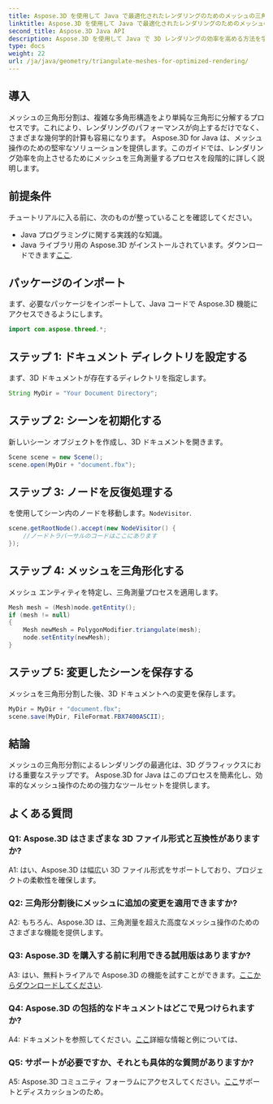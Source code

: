 ```yaml
---
title: Aspose.3D を使用して Java で最適化されたレンダリングのためのメッシュの三角形化
linktitle: Aspose.3D を使用して Java で最適化されたレンダリングのためのメッシュの三角形化
second_title: Aspose.3D Java API
description: Aspose.3D を使用して Java で 3D レンダリングの効率を高める方法を学びます。最適なパフォーマンスを得るためにメッシュを三角形化します。
type: docs
weight: 22
url: /ja/java/geometry/triangulate-meshes-for-optimized-rendering/
---
```

## 導入

メッシュの三角形分割は、複雑な多角形構造をより単純な三角形に分解するプロセスです。これにより、レンダリングのパフォーマンスが向上するだけでなく、さまざまな幾何学的計算も容易になります。 Aspose.3D for Java は、メッシュ操作のための堅牢なソリューションを提供します。このガイドでは、レンダリング効率を向上させるためにメッシュを三角測量するプロセスを段階的に詳しく説明します。

## 前提条件

チュートリアルに入る前に、次のものが整っていることを確認してください。

- Java プログラミングに関する実践的な知識。
-  Java ライブラリ用の Aspose.3D がインストールされています。ダウンロードできます[ここ](https://releases.aspose.com/3d/java/).

## パッケージのインポート

まず、必要なパッケージをインポートして、Java コードで Aspose.3D 機能にアクセスできるようにします。

```java
import com.aspose.threed.*;
```

## ステップ 1: ドキュメント ディレクトリを設定する

まず、3D ドキュメントが存在するディレクトリを指定します。

```java
String MyDir = "Your Document Directory";
```

## ステップ 2: シーンを初期化する

新しいシーン オブジェクトを作成し、3D ドキュメントを開きます。

```java
Scene scene = new Scene();
scene.open(MyDir + "document.fbx");
```

## ステップ 3: ノードを反復処理する

を使用してシーン内のノードを移動します。`NodeVisitor`.

```java
scene.getRootNode().accept(new NodeVisitor() {
    //ノードトラバーサルのコードはここにあります
});
```

## ステップ 4: メッシュを三角形化する

メッシュ エンティティを特定し、三角測量プロセスを適用します。

```java
Mesh mesh = (Mesh)node.getEntity();
if (mesh != null)
{
    Mesh newMesh = PolygonModifier.triangulate(mesh);
    node.setEntity(newMesh);
}
```

## ステップ 5: 変更したシーンを保存する

メッシュを三角形分割した後、3D ドキュメントへの変更を保存します。

```java
MyDir = MyDir + "document.fbx";
scene.save(MyDir, FileFormat.FBX7400ASCII);
```

## 結論

メッシュの三角形分割によるレンダリングの最適化は、3D グラフィックスにおける重要なステップです。 Aspose.3D for Java はこのプロセスを簡素化し、効率的なメッシュ操作のための強力なツールセットを提供します。

## よくある質問

### Q1: Aspose.3D はさまざまな 3D ファイル形式と互換性がありますか?

A1: はい、Aspose.3D は幅広い 3D ファイル形式をサポートしており、プロジェクトの柔軟性を確保します。

### Q2: 三角形分割後にメッシュに追加の変更を適用できますか?

A2: もちろん、Aspose.3D は、三角測量を超えた高度なメッシュ操作のためのさまざまな機能を提供します。

### Q3: Aspose.3D を購入する前に利用できる試用版はありますか?

 A3: はい、無料トライアルで Aspose.3D の機能を試すことができます。[ここからダウンロードしてください](https://releases.aspose.com/).

### Q4: Aspose.3D の包括的なドキュメントはどこで見つけられますか?

 A4: ドキュメントを参照してください。[ここ](https://reference.aspose.com/3d/java/)詳細な情報と例については、

### Q5: サポートが必要ですか、それとも具体的な質問がありますか?

 A5: Aspose.3D コミュニティ フォーラムにアクセスしてください。[ここ](https://forum.aspose.com/c/3d/18)サポートとディスカッションのため。